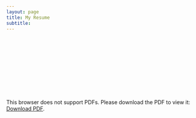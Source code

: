 ```yaml
---
layout: page
title: My Resume
subtitle: 
---
```

<object data="/img/CarlosG_Resume.pdf" type="application/pdf" width="700px" height="700px">
    <embed src="/img/CarlosG_Resume.pdf">
        <p>This browser does not support PDFs. Please download the PDF to view it: <a href="/img/CarlosG_Resume.pdf">Download PDF</a>.</p>
    </embed>
</object>
